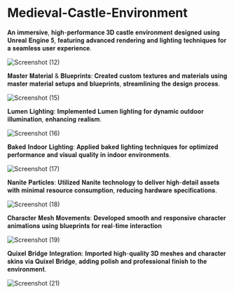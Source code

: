 # Medieval-Castle-Environment

 𝐀𝐧 𝐢𝐦𝐦𝐞𝐫𝐬𝐢𝐯𝐞, 𝐡𝐢𝐠𝐡-𝐩𝐞𝐫𝐟𝐨𝐫𝐦𝐚𝐧𝐜𝐞 𝟑𝐃 𝐜𝐚𝐬𝐭𝐥𝐞 𝐞𝐧𝐯𝐢𝐫𝐨𝐧𝐦𝐞𝐧𝐭 𝐝𝐞𝐬𝐢𝐠𝐧𝐞𝐝 𝐮𝐬𝐢𝐧𝐠 𝐔𝐧𝐫𝐞𝐚𝐥 𝐄𝐧𝐠𝐢𝐧𝐞 𝟓, 𝐟𝐞𝐚𝐭𝐮𝐫𝐢𝐧𝐠 𝐚𝐝𝐯𝐚𝐧𝐜𝐞𝐝 𝐫𝐞𝐧𝐝𝐞𝐫𝐢𝐧𝐠 𝐚𝐧𝐝 𝐥𝐢𝐠𝐡𝐭𝐢𝐧𝐠 𝐭𝐞𝐜𝐡𝐧𝐢𝐪𝐮𝐞𝐬 𝐟𝐨𝐫 𝐚 𝐬𝐞𝐚𝐦𝐥𝐞𝐬𝐬 𝐮𝐬𝐞𝐫 𝐞𝐱𝐩𝐞𝐫𝐢𝐞𝐧𝐜𝐞.


![Screenshot (12)](https://github.com/user-attachments/assets/a550469b-048d-4751-a28c-96c64093f221)


𝐌𝐚𝐬𝐭𝐞𝐫 𝐌𝐚𝐭𝐞𝐫𝐢𝐚𝐥 & 𝐁𝐥𝐮𝐞𝐩𝐫𝐢𝐧𝐭𝐬: 𝐂𝐫𝐞𝐚𝐭𝐞𝐝 𝐜𝐮𝐬𝐭𝐨𝐦 𝐭𝐞𝐱𝐭𝐮𝐫𝐞𝐬 𝐚𝐧𝐝 𝐦𝐚𝐭𝐞𝐫𝐢𝐚𝐥𝐬 𝐮𝐬𝐢𝐧𝐠 𝐦𝐚𝐬𝐭𝐞𝐫 𝐦𝐚𝐭𝐞𝐫𝐢𝐚𝐥 𝐬𝐞𝐭𝐮𝐩𝐬 𝐚𝐧𝐝 𝐛𝐥𝐮𝐞𝐩𝐫𝐢𝐧𝐭𝐬, 𝐬𝐭𝐫𝐞𝐚𝐦𝐥𝐢𝐧𝐢𝐧𝐠 𝐭𝐡𝐞 𝐝𝐞𝐬𝐢𝐠𝐧 𝐩𝐫𝐨𝐜𝐞𝐬𝐬.


![Screenshot (15)](https://github.com/user-attachments/assets/c98734c8-2e73-46ef-8747-c934eda062c3)


𝐋𝐮𝐦𝐞𝐧 𝐋𝐢𝐠𝐡𝐭𝐢𝐧𝐠: 𝐈𝐦𝐩𝐥𝐞𝐦𝐞𝐧𝐭𝐞𝐝 𝐋𝐮𝐦𝐞𝐧 𝐥𝐢𝐠𝐡𝐭𝐢𝐧𝐠 𝐟𝐨𝐫 𝐝𝐲𝐧𝐚𝐦𝐢𝐜 𝐨𝐮𝐭𝐝𝐨𝐨𝐫 𝐢𝐥𝐥𝐮𝐦𝐢𝐧𝐚𝐭𝐢𝐨𝐧, 𝐞𝐧𝐡𝐚𝐧𝐜𝐢𝐧𝐠 𝐫𝐞𝐚𝐥𝐢𝐬𝐦.


![Screenshot (16)](https://github.com/user-attachments/assets/08802bca-67b4-402e-b636-7c4b15edfaec)


𝐁𝐚𝐤𝐞𝐝 𝐈𝐧𝐝𝐨𝐨𝐫 𝐋𝐢𝐠𝐡𝐭𝐢𝐧𝐠: 𝐀𝐩𝐩𝐥𝐢𝐞𝐝 𝐛𝐚𝐤𝐞𝐝 𝐥𝐢𝐠𝐡𝐭𝐢𝐧𝐠 𝐭𝐞𝐜𝐡𝐧𝐢𝐪𝐮𝐞𝐬 𝐟𝐨𝐫 𝐨𝐩𝐭𝐢𝐦𝐢𝐳𝐞𝐝 𝐩𝐞𝐫𝐟𝐨𝐫𝐦𝐚𝐧𝐜𝐞 𝐚𝐧𝐝 𝐯𝐢𝐬𝐮𝐚𝐥 𝐪𝐮𝐚𝐥𝐢𝐭𝐲 𝐢𝐧 𝐢𝐧𝐝𝐨𝐨𝐫 𝐞𝐧𝐯𝐢𝐫𝐨𝐧𝐦𝐞𝐧𝐭𝐬.


![Screenshot (17)](https://github.com/user-attachments/assets/154e7473-42d0-421d-9c0e-554eae117b8a)


𝐍𝐚𝐧𝐢𝐭𝐞 𝐏𝐚𝐫𝐭𝐢𝐜𝐥𝐞𝐬: 𝐔𝐭𝐢𝐥𝐢𝐳𝐞𝐝 𝐍𝐚𝐧𝐢𝐭𝐞 𝐭𝐞𝐜𝐡𝐧𝐨𝐥𝐨𝐠𝐲 𝐭𝐨 𝐝𝐞𝐥𝐢𝐯𝐞𝐫 𝐡𝐢𝐠𝐡-𝐝𝐞𝐭𝐚𝐢𝐥 𝐚𝐬𝐬𝐞𝐭𝐬 𝐰𝐢𝐭𝐡 𝐦𝐢𝐧𝐢𝐦𝐚𝐥 𝐫𝐞𝐬𝐨𝐮𝐫𝐜𝐞 𝐜𝐨𝐧𝐬𝐮𝐦𝐩𝐭𝐢𝐨𝐧, 𝐫𝐞𝐝𝐮𝐜𝐢𝐧𝐠 𝐡𝐚𝐫𝐝𝐰𝐚𝐫𝐞 𝐬𝐩𝐞𝐜𝐢𝐟𝐢𝐜𝐚𝐭𝐢𝐨𝐧𝐬.


![Screenshot (18)](https://github.com/user-attachments/assets/67fc9a8f-72c5-414e-b765-4d58d42a7dea)


𝐂𝐡𝐚𝐫𝐚𝐜𝐭𝐞𝐫 𝐌𝐞𝐬𝐡 𝐌𝐨𝐯𝐞𝐦𝐞𝐧𝐭𝐬: 𝐃𝐞𝐯𝐞𝐥𝐨𝐩𝐞𝐝 𝐬𝐦𝐨𝐨𝐭𝐡 𝐚𝐧𝐝 𝐫𝐞𝐬𝐩𝐨𝐧𝐬𝐢𝐯𝐞 𝐜𝐡𝐚𝐫𝐚𝐜𝐭𝐞𝐫 𝐚𝐧𝐢𝐦𝐚𝐭𝐢𝐨𝐧𝐬 𝐮𝐬𝐢𝐧𝐠 𝐛𝐥𝐮𝐞𝐩𝐫𝐢𝐧𝐭𝐬 𝐟𝐨𝐫 𝐫𝐞𝐚𝐥-𝐭𝐢𝐦𝐞 𝐢𝐧𝐭𝐞𝐫𝐚𝐜𝐭𝐢𝐨𝐧


![Screenshot (19)](https://github.com/user-attachments/assets/51320bad-7f2f-45d9-83bc-87c78709733d)


𝐐𝐮𝐢𝐱𝐞𝐥 𝐁𝐫𝐢𝐝𝐠𝐞 𝐈𝐧𝐭𝐞𝐠𝐫𝐚𝐭𝐢𝐨𝐧: 𝐈𝐦𝐩𝐨𝐫𝐭𝐞𝐝 𝐡𝐢𝐠𝐡-𝐪𝐮𝐚𝐥𝐢𝐭𝐲 𝟑𝐃 𝐦𝐞𝐬𝐡𝐞𝐬 𝐚𝐧𝐝 𝐜𝐡𝐚𝐫𝐚𝐜𝐭𝐞𝐫 𝐬𝐤𝐢𝐧𝐬 𝐯𝐢𝐚 𝐐𝐮𝐢𝐱𝐞𝐥 𝐁𝐫𝐢𝐝𝐠𝐞, 𝐚𝐝𝐝𝐢𝐧𝐠 𝐩𝐨𝐥𝐢𝐬𝐡 𝐚𝐧𝐝 𝐩𝐫𝐨𝐟𝐞𝐬𝐬𝐢𝐨𝐧𝐚𝐥 𝐟𝐢𝐧𝐢𝐬𝐡 𝐭𝐨 𝐭𝐡𝐞 𝐞𝐧𝐯𝐢𝐫𝐨𝐧𝐦𝐞𝐧𝐭.

![Screenshot (21)](https://github.com/user-attachments/assets/12ba9aa0-c6da-4faf-9450-f0aead437ad7)
